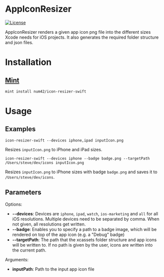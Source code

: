 # AppIconResizer
[![License](https://img.shields.io/badge/License-Apache%202.0-blue.svg)](https://opensource.org/licenses/Apache-2.0)

AppIconResizer renders a given app icon png file into the different sizes Xcode needs for iOS projects. It also generates the required folder structure and json files. 

# Installation

## [Mint](https://github.com/yonaskolb/mint)

```sh
mint install num42/icon-resizer-swift
```

# Usage
## Examples
```shell
icon-resizer-swift --devices iphone,ipad inputIcon.png
```
Resizes `inputIcon.png` to iPhone and iPad sizes.

```shell
icon-resizer-swift --devices iphone --badge badge.png --targetPath /Users/steve/dev/icons inputIcon.png
```
Resizes `inputIcon.png` to iPhone sizes with badge `badge.png` and saves it to `/Users/steve/dev/icons`.

## Parameters

Options:

* **--devices**: Devices are `iphone`, `ipad`, `watch`, `ios-marketing` and `all` for all iOS resolutions. Multiple devices need to be separated by comma. When not given, all resolutions get written.
* **--badge**: Enables you to specify a path to a badge image, which will be rendered on top of the app icon (e.g. a "Debug" badge)
* **--targetPath**: The path that the xcassets folder structure and app icons will be written to. If no path is given by the user, icons are written into the current path. 

Arguments:

* **inputPath**: Path to the input app icon file
